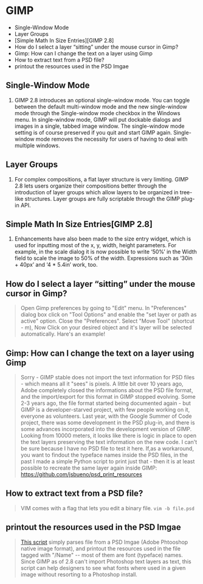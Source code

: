 # GIMP

<!-- MarkdownTOC -->

- Single-Window Mode
- Layer Groups
- [Simple Math In Size Entries][GIMP 2.8]
- How do I select a layer “sitting” under the mouse cursor in Gimp?
- Gimp: How can I change the text on a layer using Gimp
- How to extract text from a PSD file?
- printout the resources used in the PSD Imgae

<!-- /MarkdownTOC -->

## Single-Window Mode
1. GIMP 2.8 introduces an optional single-window mode. You can toggle between the default multi-window mode and the new single-window mode through the Single-window mode checkbox in the Windows menu. In single-window mode, GIMP will put dockable dialogs and images in a single, tabbed image window. The single-window mode setting is of course preserved if you quit and start GIMP again. Single-window mode removes the necessity for users of having to deal with multiple windows.

## Layer Groups
1. For complex compositions, a flat layer structure is very limiting. GIMP 2.8 lets users organize their compositions better through the introduction of layer groups which allow layers to be organized in tree-like structures. Layer groups are fully scriptable through the GIMP plug-in API.

## Simple Math In Size Entries[GIMP 2.8]
1. Enhancements have also been made to the size entry widget, which is used for inputting most of the x, y, width, height parameters. For example, in the scale dialog it is now possible to write ‘50%’ in the Width field to scale the image to 50% of the width. Expressions such as ‘30in + 40px’ and ‘4 * 5.4in’ work, too.

## How do I select a layer “sitting” under the mouse cursor in Gimp?
> Open Gimp preferences by going to "Edit" menu.
> In "Preferences" dialog box click on "Tool Options" and enable the "set layer or path as active" option. Close the "Preferences".
> Select "Move Tool" (shortcut - m), Now Click on your desired object and it's layer will be selected automatically. Hare's an example! 

## Gimp: How can I change the text on a layer using Gimp
> Sorry - GIMP stable does not import the text information for PSD files - which means all it "sees" is pixels.
> A little bit over 10 years ago, Adobe completely closed the informations about the PSD file format, and the import/export for this format in GIMP stopped evolving. Some 2-3 years ago, the file format started being documented again - but GIMP is a developer-starved project, with few people working on it, everyone as volunteers. Last year, with the Google Summer of Code project, there was some development in the PSD plug-in, and there is some advances incorporated into the development version of GIMP.
> Looking from 10000 meters, it looks like there is logic in place to open the text layers preserving the text information on the new code. I can't be sure because I have no PSD file to test it here.
> If,as a workaround, you want to findout the typeface names inside the PSD files, in the past I made a simple Python script to print just that - then it is at least possible to recreate the same layer again inside GIMP: https://github.com/jsbueno/psd_print_resources

## How to extract text from a PSD file?
> VIM comes with a flag that lets you edit a binary file.
> `vim -b file.psd`

## printout the resources used in the PSD Imgae
> [This script](https://github.com/jsbueno/psd_print_resources/blob/master/psd_print_resources.py) simply parses file from a PSD Imgae (Adobe Phtooshop native image format), and printout the resources used in the file tagged with "/Name" -- most of them are font (typeface) names.
> Since GIMP as of 2.8 can't import Photoshop text layers as text, this script can help designers to see what fonts where used in a given image without resorting to a Photoshop install.

